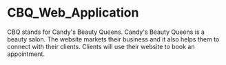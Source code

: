 # CBQ_Web_Application
CBQ stands for Candy's Beauty Queens. Candy's Beauty Queens is a beauty salon. The website markets their business and it also helps them to connect with their clients. Clients will use their website to book an appointment.

